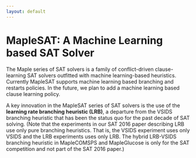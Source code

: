 ```yaml
---
layout: default
---
```


# MapleSAT: A Machine Learning based SAT Solver
The Maple series of SAT solvers is a family of  conflict-driven clause-learning SAT solvers outfitted with machine learning-based heuristics. Currently MapleSAT supports machine learning based branching and restarts policies. In the future, we plan to add a machine learning based clause learning policy.

A key innovation in the MapleSAT series of SAT solvers is the use of the **learning rate branching heuristic (LRB)**, a departure from the VSIDS branching heuristic that has been the status quo for the past decade of SAT solving. (Note that the experiments in our SAT 2016 paper describing LRB use only pure branching heuristics. That is, the VSIDS experiment uses only VSIDS and the LRB experiments uses only LRB. The hybrid LRB-VSIDS branching heuristic in MapleCOMSPS and MapleGlucose is only for the SAT competition and not part of the SAT 2016 paper.)
